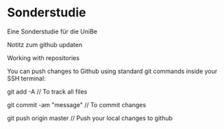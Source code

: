 # Sonderstudie


Eine Sonderstudie für die UniBe




Notitz zum github updaten

Working with repositories

You can push changes to Github using standard git commands inside your SSH terminal:

git add -A // To track all files

git commit -am "message" // To commit changes

git push origin master // Push your local changes to github